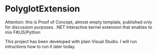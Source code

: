 # PolyglotExtension
Attention: this is Proof of Concept, almost empty template, published only for discussion purposes.
.NET Interactive kernel extension that enables to mix F#/JS/Python

This project has been developed with plain Visual Studio.
I will run intructions how to run it later today.

